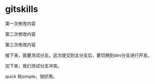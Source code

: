 # gitskills

第一次修改内容

第二次修改内容



第三次修改内容



接下来，我要测试分支。这次提交到主分支后，要切换到dev分支进行开发。

加下来，我们测试分支冲突。

quick 和simple，很好用。

